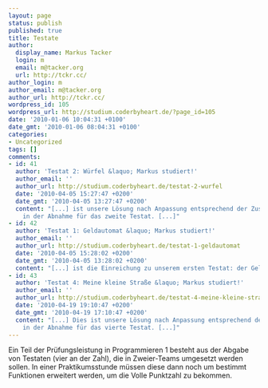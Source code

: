```yaml
---
layout: page
status: publish
published: true
title: Testate
author:
  display_name: Markus Tacker
  login: m
  email: m@tacker.org
  url: http://tckr.cc/
author_login: m
author_email: m@tacker.org
author_url: http://tckr.cc/
wordpress_id: 105
wordpress_url: http://studium.coderbyheart.de/?page_id=105
date: '2010-01-06 10:04:31 +0100'
date_gmt: '2010-01-06 08:04:31 +0100'
categories:
- Uncategorized
tags: []
comments:
- id: 41
  author: 'Testat 2: Würfel &laquo; Markus studiert!'
  author_email: ''
  author_url: http://studium.coderbyheart.de/testat-2-wurfel
  date: '2010-04-05 15:27:47 +0200'
  date_gmt: '2010-04-05 13:27:47 +0200'
  content: "[...] ist unsere Lösung nach Anpassung entsprechend der Zusatzaufgabe
    in der Abnahme für das zweite Testat. [...]"
- id: 42
  author: 'Testat 1: Geldautomat &laquo; Markus studiert!'
  author_email: ''
  author_url: http://studium.coderbyheart.de/testat-1-geldautomat
  date: '2010-04-05 15:28:02 +0200'
  date_gmt: '2010-04-05 13:28:02 +0200'
  content: "[...] ist die Einreichung zu unserem ersten Testat: der Geldautomat. [...]"
- id: 43
  author: 'Testat 4: Meine kleine Straße &laquo; Markus studiert!'
  author_email: ''
  author_url: http://studium.coderbyheart.de/testat-4-meine-kleine-strase
  date: '2010-04-19 19:10:47 +0200'
  date_gmt: '2010-04-19 17:10:47 +0200'
  content: "[...] Dies ist unsere Lösung nach Anpassung entsprechend der Zusatzaufgabe
    in der Abnahme für das vierte Testat. [...]"
---
```

<p>Ein Teil der Prüfungsleistung in Programmieren 1 besteht aus der Abgabe von Testaten (vier an der Zahl), die in Zweier-Teams umgesetzt werden sollen. In einer Praktikumsstunde müssen diese dann noch um bestimmt Funktionen erweitert werden, um die Volle Punktzahl zu bekommen.</p>
